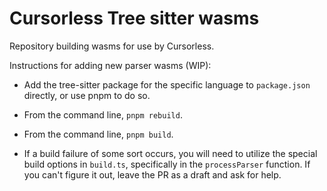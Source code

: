# Cursorless Tree sitter wasms

Repository building wasms for use by Cursorless.

Instructions for adding new parser wasms (WIP):

- Add the tree-sitter package for the specific language to `package.json` directly, or use pnpm to do so. 

- From the command line, `pnpm rebuild`.

- From the command line, `pnpm build`.

- If a build failure of some sort occurs, you will need to utilize the special build options in `build.ts`, specifically in the `processParser` function. If you can't figure it out, leave the PR as a draft and ask for help.  